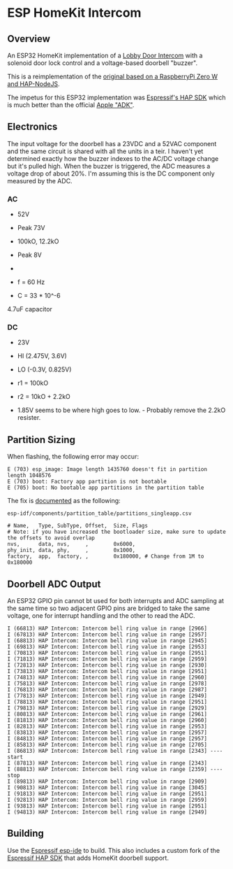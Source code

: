 # ESP HomeKit Intercom

## Overview

An ESP32 HomeKit implementation of a [Lobby Door Intercom](https://wrt.nth.io/luke/siri-controlled-1970s-intercom-door)
with a solenoid door lock control and a voltage-based doorbell "buzzer".

This is a reimplementation of the [original based on a RaspberryPi Zero W and HAP-NodeJS](https://github.com/lukehoersten/homekit-door).

The impetus for this ESP32 implementation was [Espressif's HAP SDK](https://github.com/espressif/esp-homekit-sdk) which
is much better than the official [Apple "ADK"](https://github.com/espressif/esp-apple-homekit-adk).

## Electronics

The input voltage for the doorbell has a 23VDC and a 52VAC component and the same circuit is shared with all the units
in a teir. I haven't yet determined exactly how the buzzer indexes to the AC/DC voltage change but it's pulled
high. When the buzzer is triggered, the ADC measures a voltage drop of about 20%. I'm assuming this is the DC component
only measured by the ADC.

### AC

- 52V
- Peak 73V
- 100kO, 12.2kO
- Peak 8V
-

- f = 60 Hz
- C = 33 * 10^-6

4.7uF capacitor


### DC

- 23V
- HI (2.475V, 3.6V)
- LO (-0.3V, 0.825V)

- r1 = 100kO
- r2 = 10kO + 2.2kO

- 1.85V seems to be where high goes to low. - Probably remove the 2.2kO resister.

## Partition Sizing

When flashing, the following error may occur:

```
E (703) esp_image: Image length 1435760 doesn't fit in partition length 1048576
E (703) boot: Factory app partition is not bootable
E (705) boot: No bootable app partitions in the partition table
```

The fix is [documented](https://github.com/micropython/micropython-esp32/issues/235) as the following:

`esp-idf/components/partition_table/partitions_singleapp.csv`
```
# Name,   Type, SubType, Offset,  Size, Flags
# Note: if you have increased the bootloader size, make sure to update the offsets to avoid overlap
nvs,      data, nvs,     ,        0x6000,
phy_init, data, phy,     ,        0x1000,
factory,  app,  factory, ,        0x180000, # Change from 1M to 0x180000
```

## Doorbell ADC Output

An ESP32 GPIO pin cannot bt used for both interrupts and ADC sampling at the same time so two adjacent GPIO pins are bridged to take the same voltage, one for interrupt handling and the other to read the ADC.

```I (65813) HAP Intercom: Intercom bell ring value in range [2960]
I (66813) HAP Intercom: Intercom bell ring value in range [2966]
I (67813) HAP Intercom: Intercom bell ring value in range [2957]
I (68813) HAP Intercom: Intercom bell ring value in range [2945]
I (69813) HAP Intercom: Intercom bell ring value in range [2953]
I (70813) HAP Intercom: Intercom bell ring value in range [2951]
I (71813) HAP Intercom: Intercom bell ring value in range [2959]
I (72813) HAP Intercom: Intercom bell ring value in range [2930]
I (73813) HAP Intercom: Intercom bell ring value in range [2951]
I (74813) HAP Intercom: Intercom bell ring value in range [2960]
I (75813) HAP Intercom: Intercom bell ring value in range [2978]
I (76813) HAP Intercom: Intercom bell ring value in range [2987]
I (77813) HAP Intercom: Intercom bell ring value in range [2949]
I (78813) HAP Intercom: Intercom bell ring value in range [2951]
I (79813) HAP Intercom: Intercom bell ring value in range [2929]
I (80813) HAP Intercom: Intercom bell ring value in range [2961]
I (81813) HAP Intercom: Intercom bell ring value in range [2960]
I (82813) HAP Intercom: Intercom bell ring value in range [2953]
I (83813) HAP Intercom: Intercom bell ring value in range [2957]
I (84813) HAP Intercom: Intercom bell ring value in range [2957]
I (85813) HAP Intercom: Intercom bell ring value in range [2705]
I (86813) HAP Intercom: Intercom bell ring value in range [2343] ---- start
I (87813) HAP Intercom: Intercom bell ring value in range [2343]
I (88813) HAP Intercom: Intercom bell ring value in range [2359] ---- stop
I (89813) HAP Intercom: Intercom bell ring value in range [2909]
I (90813) HAP Intercom: Intercom bell ring value in range [3045]
I (91813) HAP Intercom: Intercom bell ring value in range [2951]
I (92813) HAP Intercom: Intercom bell ring value in range [2959]
I (93813) HAP Intercom: Intercom bell ring value in range [2951]
I (94813) HAP Intercom: Intercom bell ring value in range [2949]
```

## Building

Use the [Espressif esp-ide](https://docs.espressif.com/projects/esp-idf/en/latest/esp32/get-started/index.html#step-2-get-esp-idf) to build. This also includes a custom fork of the [Espressif HAP SDK](https://github.com/espressif/esp-homekit-sdk) that adds HomeKit doorbell support.